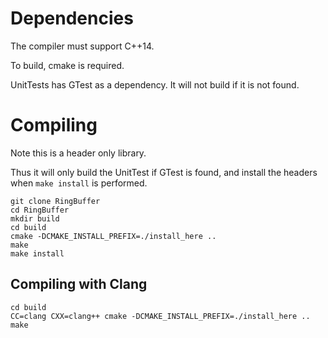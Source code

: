 
# Dependencies

The compiler must support C++14.

To build, cmake is required.

UnitTests has GTest as a dependency. It will not build if it is not found.

# Compiling

Note this is a header only library.

Thus it will only build the UnitTest if GTest is found, and install the headers
when `make install` is performed.

```
git clone RingBuffer
cd RingBuffer
mkdir build
cd build
cmake -DCMAKE_INSTALL_PREFIX=./install_here ..
make
make install
```

## Compiling with Clang

```
cd build
CC=clang CXX=clang++ cmake -DCMAKE_INSTALL_PREFIX=./install_here ..
make
```

